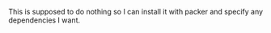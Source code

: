 This is supposed to do nothing so I can install it
with packer and specify any dependencies I want.
